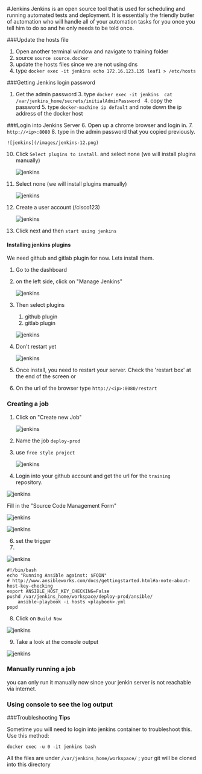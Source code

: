 #Jenkins
Jenkins is an open source tool that is used for scheduling and running automated tests and deployment.  It is essentially the friendly butler of automation who will handle all of your automation tasks for you once you tell him to do so and he only needs to be told once.

###Update the hosts file
1. Open another terminal window and navigate to training folder
2. source `source source.docker`
3. update the hosts files since we are not using dns
2. type `docker exec -it jenkins echo 172.16.123.135 leaf1 > /etc/hosts`


###Getting Jenkins login password
1. Get the admin password
	3. type `docker exec -it jenkins  cat /var/jenkins_home/secrets/initialAdminPassword `
	4. copy the password
	5. type `docker-machine ip default` and note down the ip address of the docker host

###Login into Jenkins Server
6. Open up a chrome browser and login in.
7. `http://<ip>:8080`
8. type in the admin password that you copied previously.

	![jenkins](/images/jenkins-12.png)
10. Click `Select plugins to install`. and select none (we will install plugins manually)

	![jenkins](/images/jenkins-200.png)

11. Select none (we will install plugins manually)

	![jenkins](/images/jenkins-13.png)

12. Create a user account (<yourid>/cisco123)

	![jenkins](/images/jenkins-201.png)

13. Click next and then `start using jenkins`



#### Installing jenkins plugins

We need github and gitlab plugin for now.  Lets install them.

1. Go to the dashboard
2. on the left side, click on "Manage Jenkins"

	![jenkins](/images/jenkins-15.png)
3. Then select plugins
	1. github plugin
	2. gitlab plugin

	![jenkins](/images/jenkins-16.png)
5. Don't  restart yet

	![jenkins](/images/jenkins-17.png)
6. Once install, you need to restart your server. Check the 'restart box' at the end of the screen or
7. On the url of the browser type `http://<ip>:8080/restart`

### Creating a job
1. Click on "Create new Job"

 	![jenkins](/images/jenkins-jobs-1.png)
3. Name the job `deploy-prod`
4. use `free style project`

	![jenkins](/images/jenkins-jobs-2.png)

5. Login into your github account and get the url for the `training` repository.

![jenkins](/images/jenkins-jobs-3.png)

Fill in the "Source Code Management Form"

![jenkins](/images/jenkins-jobs-4.png)

![jenkins](/images/jenkins-jobs-8.png)

6. set the trigger
7.
![jenkins](/images/jenkins-jobs-6.png)

```
#!/bin/bash
echo "Running Ansible against: $FQDN"
# http://www.ansibleworks.com/docs/gettingstarted.html#a-note-about-host-key-checking
export ANSIBLE_HOST_KEY_CHECKING=False
pushd /var/jenkins_home/workspace/deploy-prod/ansible/
    ansible-playbook -i hosts <playbook>.yml
popd

```

8. Click on `Build Now`

 ![jenkins](/images/jenkins-jobs-10.png)

9. Take a look at the console output

 ![jenkins](/images/jenkins-jobs-9.png)

### Manually running a job
you can only run it manually now since your jenkin server is not reachable via internet.

### Using console to see the log output


###Troubleshooting
**Tips**

Sometime you will need to login into jenkins container to troubleshoot this. Use this method:

`docker exec -u 0 -it jenkins bash`

All the files are under ``/var/jenkins_home/workspace/``  ; your git will be cloned into this directory

